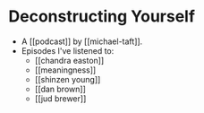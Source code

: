 # Deconstructing Yourself

- A [[podcast]] by [[michael-taft]].
- Episodes I've listened to:
  - [[chandra easton]]
  - [[meaningness]]
  - [[shinzen young]] 
  - [[dan brown]]
  - [[jud brewer]]

